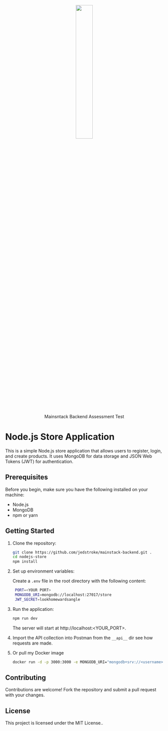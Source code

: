 <p align="center" width="100%">
    <img width="33%" src="https://media.licdn.com/dms/image/D560BAQGTIoqe_jjDQg/company-logo_200_200/0/1665776720976/themainstack_logo?e=1719446400&v=beta&t=r5Y5YCNTpJuJYHfKsIk7-gaoGRkg4L1P187_xR_E1Jo">
</p>
<p align="center">Mainsntack Backend Assessment Test</p>

# Node.js Store Application

This is a simple Node.js store application that allows users to register, login, and create products. It uses MongoDB for data storage and JSON Web Tokens (JWT) for authentication.

## Prerequisites

Before you begin, make sure you have the following installed on your machine:

- Node.js
- MongoDB
- npm or yarn

## Getting Started
1. Clone the repository:

   ```bash
   git clone https://github.com/jedstroke/mainstack-backend.git .
   cd nodejs-store
   npm install
   ```

2. Set up environment variables:

    Create a ```.env``` file in the root directory with the following content:

   ```bash
    PORT=<YOUR PORT>
    MONGODB_URI=mongodb://localhost:27017/store
    JWT_SECRET=lookhomewardsangle
   ```
3. Run the application:

    ```bash
    npm run dev
    ```
    The server will start at http://localhost:<YOUR_PORT>.
4. Import the API collection into Postman from the ```__api__``` dir see how requests are made.

5. Or pull my Docker image
    ```bash
    docker run -d -p 3000:3000 -e MONGODB_URI="mongodb+srv://<username>:%<password>@<username>.9solltw.mongodb.net/store?retryWrites=true&w=majority" -e JWT_SECRET="lookhomewardangle" jedshock/mainstack-play-store:latest
    ```

## Contributing
Contributions are welcome! Fork the repository and submit a pull request with your changes.

## License
This project is licensed under the MIT License..
